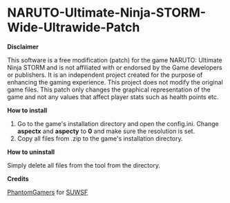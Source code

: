 # NARUTO-Ultimate-Ninja-STORM-Wide-Ultrawide-Patch

**Disclaimer**

This software is a free modification (patch) for the game NARUTO: Ultimate Ninja STORM and is not affiliated with or endorsed by the Game developers or publishers. It is an independent project created for the purpose of enhancing the gaming experience. This project does not modify the original game files. This patch only changes the graphical representation of the game and not any values ​​that affect player stats such as health points etc.

**How to install**

1. Go to the game's installation directory and open the config.ini. Change **aspectx** and **aspecty** to **0** and make sure the resolution is set.
2. Copy all files from .zip to the game's installation directory.

**How to uninstall**

Simply delete all files from the tool from the directory.

**Credits**

[PhantomGamers](https://github.com/PhantomGamers) for [SUWSF](https://github.com/PhantomGamers/SUWSF)
